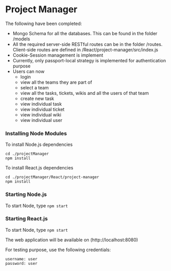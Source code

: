 # Project Manager

The following have been completed:
 - Mongo Schema for all the databases. This can be found in the folder /models
 - All the required server-side RESTful routes can be in the folder /routes. Client-side routes are defined in /React/project-manager/src/index.js
 - Cookie-Session management is implement
 - Currently, only passport-local strategy is implemented for authentication purpose
 - Users can now 
 	- login
 	- view all the teams they are part of
 	- select a team
 	- view all the tasks, tickets, wikis and all the users of that team
 	- create new task
 	- view individual task
 	- view individual ticket
 	- view individual wiki
 	- view individual user 

 ### Installing Node Modules

To install Node.js dependencies
```
cd ./projectManager
npm install
```

To install React.js dependencies
```
cd ./projectManager/React/project-manager
npm install
```

 ### Starting Node.js

 To start Node, type `npm start`

 ### Starting React.js

 To start Node, type `npm start`

 The web application will be available on (http://localhost:8080)

 For testing purpose, use the following credentials:

 ```
 username: user
 password: user
 ```